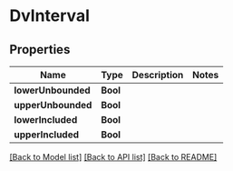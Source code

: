 # DvInterval

## Properties
Name | Type | Description | Notes
------------ | ------------- | ------------- | -------------
**lowerUnbounded** | **Bool** |  | 
**upperUnbounded** | **Bool** |  | 
**lowerIncluded** | **Bool** |  | 
**upperIncluded** | **Bool** |  | 

[[Back to Model list]](../README.md#documentation-for-models) [[Back to API list]](../README.md#documentation-for-api-endpoints) [[Back to README]](../README.md)


